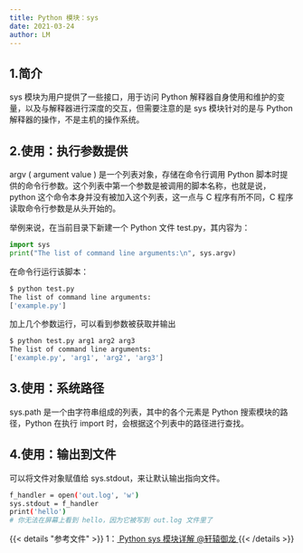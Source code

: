 ```yaml
---
title: Python 模块：sys
date: 2021-03-24
author: LM
---
```


## 1.简介

sys 模块为用户提供了一些接口，用于访问 Python 解释器自身使用和维护的变量，以及与解释器进行深度的交互，但需要注意的是 sys 模块针对的是与 Python 解释器的操作，不是主机的操作系统。

## 2.使用：执行参数提供

argv ( argument value ) 是一个列表对象，存储在命令行调用 Python 脚本时提供的命令行参数。这个列表中第一个参数是被调用的脚本名称，也就是说，python 这个命令本身并没有被加入这个列表，这一点与 C 程序有所不同，C 程序读取命令行参数是从头开始的。

举例来说，在当前目录下新建一个 Python 文件 test.py，其内容为：

```python
import sys
print("The list of command line arguments:\n", sys.argv)
```

在命令行运行该脚本：

```bash
$ python test.py
The list of command line arguments:
['example.py'] 
```

加上几个参数运行，可以看到参数被获取并输出

```bash
$ python test.py arg1 arg2 arg3
The list of command line arguments:
['example.py', 'arg1', 'arg2', 'arg3']
```

## 3.使用：系统路径

sys.path 是一个由字符串组成的列表，其中的各个元素是 Python 搜索模块的路径，Python 在执行 import 时，会根据这个列表中的路径进行查找。

## 4.使用：输出到文件

可以将文件对象赋值给 sys.stdout，来让默认输出指向文件。

```bash
f_handler = open('out.log', 'w') 
sys.stdout = f_handler 
print('hello')
# 你无法在屏幕上看到 hello，因为它被写到 out.log 文件里了
```

{{< details "参考文件" >}} 
1：[ Python sys 模块详解   @轩辕御龙  ](https://zhuanlan.zhihu.com/p/150835014)
{{< /details >}}